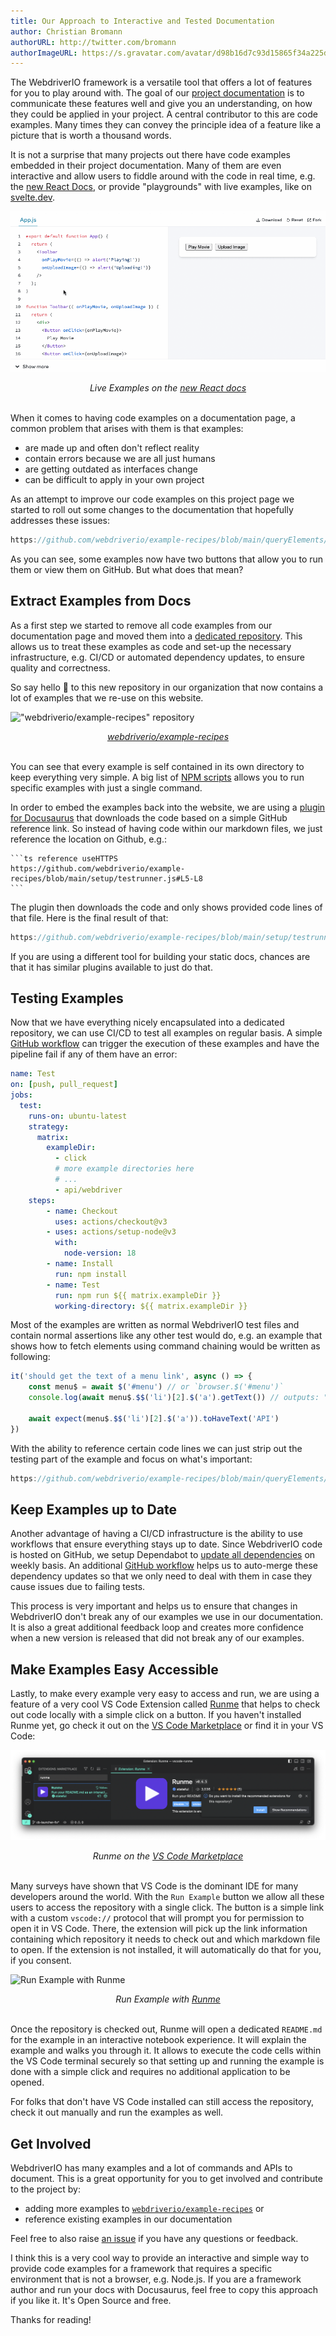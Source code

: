 ```yaml
---
title: Our Approach to Interactive and Tested Documentation
author: Christian Bromann
authorURL: http://twitter.com/bromann
authorImageURL: https://s.gravatar.com/avatar/d98b16d7c93d15865f34a225dd4b1254?s=80
---
```


The WebdriverIO framework is a versatile tool that offers a lot of features for you to play around with. The goal of our [project documentation](https://webdriver.io) is to communicate these features well and give you an understanding, on how they could be applied in your project. A central contributor to this are code examples. Many times they can convey the principle idea of a feature like a picture that is worth a thousand words.

It is not a surprise that many projects out there have code examples embedded in their project documentation. Many of them are even interactive and allow users to fiddle around with the code in real time, e.g. the [new React Docs](https://beta.reactjs.org/learn/adding-interactivity), or provide "playgrounds" with live examples, like on [svelte.dev](https://svelte.dev/examples/hello-world).

![Live Examples on the new React docs](assets/react-live.gif)
<center><em>Live Examples on the <a href="https://beta.reactjs.org/learn/adding-interactivity" target="_blank">new React docs</a></em></center>

<br />

When it comes to having code examples on a documentation page, a common problem that arises with them is that examples:

- are made up and often don't reflect reality
- contain errors because we are all just humans
- are getting outdated as interfaces change
- can be difficult to apply in your own project

As an attempt to improve our code examples on this project page we started to roll out some changes to the documentation that hopefully addresses these issues:

```ts reference useHTTPS
https://github.com/webdriverio/example-recipes/blob/main/queryElements/singleElements.js#L9-L10
```

As you can see, some examples now have two buttons that allow you to run them or view them on GitHub. But what does that mean?

## Extract Examples from Docs

As a first step we started to remove all code examples from our documentation page and moved them into a [dedicated repository](https://github.com/webdriverio/example-recipes). This allows us to treat these examples as code and set-up the necessary infrastructure, e.g. CI/CD or automated dependency updates, to ensure quality and correctness.

So say hello 👋 to this new repository in our organization that now contains a lot of examples that we re-use on this website.

!["webdriverio/example-recipes" repository](https://opengraph.githubassets.com/b9f11016590a96e4846d047aa81077a62d81c8d38ed769e4ff4ca6638f8e13e4/webdriverio/example-recipes)
<center><em><a href="https://github.com/webdriverio/example-recipes" target="_blank">webdriverio/example-recipes</a></em></center>

<br />

You can see that every example is self contained in its own directory to keep everything very simple. A big list of [NPM scripts](https://github.com/webdriverio/example-recipes/blob/a49fdf935b689aafc22219ea534e119796cb9f07/package.json#L24-L59) allows you to run specific examples with just a single command.

In order to embed the examples back into the website, we are using a [plugin for Docusaurus](https://github.com/christian-bromann/docusaurus-theme-github-codeblock) that downloads the code based on a simple GitHub reference link. So instead of having code within our markdown files, we just reference the location on Github, e.g.:

    ```ts reference useHTTPS
    https://github.com/webdriverio/example-recipes/blob/main/setup/testrunner.js#L5-L8
    ```

The plugin then downloads the code and only shows provided code lines of that file. Here is the final result of that:

```ts reference useHTTPS
https://github.com/webdriverio/example-recipes/blob/main/setup/testrunner.js#L5-L8
```

If you are using a different tool for building your static docs, chances are that it has similar plugins available to just do that.

## Testing Examples

Now that we have everything nicely encapsulated into a dedicated repository, we can use CI/CD to test all examples on regular basis. A simple [GitHub workflow](https://github.com/webdriverio/example-recipes/blob/main/.github/workflows/test.yml) can trigger the execution of these examples and have the pipeline fail if any of them have an error:

```yaml
name: Test
on: [push, pull_request]
jobs:
  test:
    runs-on: ubuntu-latest
    strategy:
      matrix:
        exampleDir:
          - click
          # more example directories here
          # ...
          - api/webdriver
    steps:
        - name: Checkout
          uses: actions/checkout@v3
        - uses: actions/setup-node@v3
          with:
            node-version: 18
        - name: Install
          run: npm install
        - name: Test
          run: npm run ${{ matrix.exampleDir }}
          working-directory: ${{ matrix.exampleDir }}
```

Most of the examples are written as normal WebdriverIO test files and contain normal assertions like any other test would do, e.g. an example that shows how to fetch elements using command chaining would be written as following:

```ts
it('should get the text of a menu link', async () => {
    const menu$ = await $('#menu') // or `browser.$('#menu')`
    console.log(await menu$.$$('li')[2].$('a').getText()) // outputs: "API"

    await expect(menu$.$$('li')[2].$('a')).toHaveText('API')
})
```

With the ability to reference certain code lines we can just strip out the testing part of the example and focus on what's important:

```ts reference useHTTPS
https://github.com/webdriverio/example-recipes/blob/main/queryElements/singleElements.js#L9-L10
```

## Keep Examples up to Date

Another advantage of having a CI/CD infrastructure is the ability to use workflows that ensure everything stays up to date. Since WebdriverIO code is hosted on GitHub, we setup Dependabot to [update all dependencies](https://github.com/webdriverio/example-recipes/blob/main/.github/dependabot.yml) on weekly basis. An additional [GitHub workflow](https://github.com/webdriverio/example-recipes/blob/main/.github/workflows/update.yml) helps us to auto-merge these dependency updates so that we only need to deal with them in case they cause issues due to failing tests.

This process is very important and helps us to ensure that changes in WebdriverIO don't break any of our examples we use in our documentation. It is also a great additional feedback loop and creates more confidence when a new version is released that did not break any of our examples.

## Make Examples Easy Accessible

Lastly, to make every example very easy to access and run, we are using a feature of a very cool VS Code Extension called [Runme](https://runme.dev/) that helps to check out code locally with a simple click on a button. If you haven't installed Runme yet, go check it out on the [VS Code Marketplace](https://marketplace.visualstudio.com/items?itemName=stateful.runme) or find it in your VS Code:

![Runme on the VS Code Marketplace](assets/runme-marketplace.png)
<center><em>Runme on the <a href="https://marketplace.visualstudio.com/items?itemName=stateful.runme" target="_blank">VS Code Marketplace</a></em></center>

<br />

Many surveys have shown that VS Code is the dominant IDE for many developers around the world. With the `Run Example` button we allow all these users to access the repository with a single click. The button is a simple link with a custom `vscode://` protocol that will prompt you for permission to open it in VS Code. There, the extension will pick up the link information containing which repository it needs to check out and which markdown file to open. If the extension is not installed, it will automatically do that for you, if you consent.

![Run Example with Runme](assets/wdio-demo-blog.gif)
<center><em>Run Example with <a href="https://runme.dev" target="_blank">Runme</a></em></center>

<br />

Once the repository is checked out, Runme will open a dedicated `README.md` for the example in an interactive notebook experience. It will explain the example and walks you through it. It allows to execute the code cells within the VS Code terminal securely so that setting up and running the example is done with a simple click and requires no additional application to be opened.

For folks that don't have VS Code installed can still access the repository, check it out manually and run the examples as well.

## Get Involved

WebdriverIO has many examples and a lot of commands and APIs to document. This is a great opportunity for you to get involved and contribute to the project by:

- adding more examples to [`webdriverio/example-recipes`](https://github.com/webdriverio/example-recipes) or
- reference existing examples in our documentation

Feel free to also raise [an issue](https://github.com/webdriverio/webdriverio/issues/new/choose) if you have any questions or feedback.

I think this is a very cool way to provide an interactive and simple way to provide code examples for a framework that requires a specific environment that is not a browser, e.g. Node.js. If you are a framework author and run your docs with Docusaurus, feel free to copy this approach if you like it. It's Open Source and free.

Thanks for reading!
